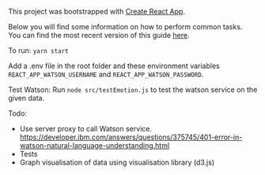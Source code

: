 This project was bootstrapped with [Create React App](https://github.com/facebookincubator/create-react-app).

Below you will find some information on how to perform common tasks.<br>
You can find the most recent version of this guide [here](https://github.com/facebookincubator/create-react-app/blob/master/packages/react-scripts/template/README.md).

To run:
`yarn start`

Add a .env file in the root folder and these environment variables `REACT_APP_WATSON_USERNAME` and `REACT_APP_WATSON_PASSWORD`.

Test Watson:
Run `node src/testEmotion.js` to test the watson service on the given data.

Todo:
- Use server proxy to call Watson service.
https://developer.ibm.com/answers/questions/375745/401-error-in-watson-natural-language-understanding.html
- Tests
- Graph visualisation of data using visualisation library (d3.js)
